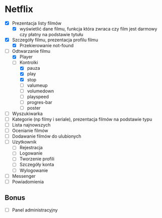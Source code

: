 # Netflix

* [x] Prezentacja listy filmów
    - [x] wyświetlić dane filmu, funkcja która zwraca czy film jest darmowy czy płatny na podstawie tytułu
* [x] Szczegóły filmu, prezentacja profilu filmu
    - [x] Przekierowanie not-found
* [ ] Odtwarzanie filmu
    - [x] Player
    - [ ] Kontrolki
        - [x] pauza
        - [x] play
        - [x] stop
        - [ ] valumeup
        - [ ] volumedown
        - [ ] playspeed
        - [ ] progres-bar
        - [ ] poster
* [ ] Wyszukiwarka
* [ ] Kategorie (np filmy i seriale), prezentacja filmów na podstawie typu
* [ ] Lista najnowszych
* [ ] Ocenianie filmów
* [ ] Dodawanie filmów do ulubionych
* [ ] Uzytkownik
    - [ ] Rejestracja
    - [ ] Logowanie
    - [ ] Tworzenie profili
    - [ ] Szczegóły konta
    - [ ] Wylogowanie
* [ ] Messenger
* [ ] Powiadomienia

## Bonus

* [ ] Panel administracyjny
